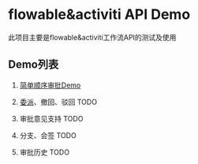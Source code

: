 # flowable&activiti API Demo

此项目主要是flowable&activiti工作流API的测试及使用

## Demo列表

1. [简单顺序审批Demo](https://github.com/nodejs-viathink/flowable-api-guides/blob/master/src/main/java/com/viathink/flowable/Part1.java)

2. [委派](https://github.com/MedusaLeee/flowable-api-guides/blob/master/src/main/java/com/viathink/flowable/Part2.java)、撤回、驳回  TODO

3. 审批意见支持 TODO

4. 分支、会签 TODO

5. 审批历史 TODO
